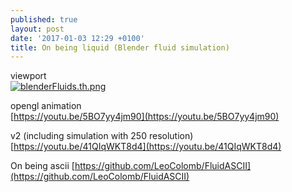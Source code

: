 ```yaml
---
published: true
layout: post
date: '2017-01-03 12:29 +0100'
title: On being liquid (Blender fluid simulation)
---
```

viewport  
[![blenderFluids.th.png](https://cdn.scrot.moe/images/2017/01/03/blenderFluids.th.png)](https://youtu.be/g-EHTPyt5MI)

opengl animation  
[https://youtu.be/5BO7yy4jm90](https://youtu.be/5BO7yy4jm90)

v2 (including simulation with 250 resolution)  
[https://youtu.be/41QIqWKT8d4](https://youtu.be/41QIqWKT8d4)

On being ascii
[https://github.com/LeoColomb/FluidASCII](https://github.com/LeoColomb/FluidASCII)
